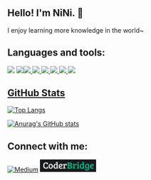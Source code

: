 ## Hello! I'm NiNi. :raising_hand:  
I enjoy learning more knowledge in the world~  
## Languages and tools:  
<img height=40 src="https://cdn.jsdelivr.net/gh/devicons/devicon/icons/cplusplus/cplusplus-original.svg" />    <a href="https://www.python.org/"><img height=40 src="https://cdn.jsdelivr.net/gh/devicons/devicon/icons/python/python-original.svg"/><a href="https://www.tensorflow.org/?hl=zh-tw"><img height=40 src="https://cdn.jsdelivr.net/gh/devicons/devicon/icons/tensorflow/tensorflow-original.svg" />
<a href="https://pytorch.org/"><img height=40 src="https://cdn.jsdelivr.net/gh/devicons/devicon/icons/pytorch/pytorch-original.svg" />
<a href="https://opencv.org/"><img height=40 src="https://cdn.jsdelivr.net/gh/devicons/devicon/icons/opencv/opencv-original-wordmark.svg" />
<img height=40 src="https://cdn.jsdelivr.net/gh/devicons/devicon/icons/linux/linux-original.svg" />
<a href="https://www.mysql.com/"><img height=40 src="https://cdn.jsdelivr.net/gh/devicons/devicon/icons/mysql/mysql-original.svg" />
<a href="https://flask.palletsprojects.com/en/2.2.x/"><img height=45 src="https://cdn.jsdelivr.net/gh/devicons/devicon/icons/flask/flask-original.svg" />
          
<a href="">

## GitHub Stats  
[![Top Langs](https://github-readme-stats.vercel.app/api/top-langs/?username=sleepingjun&count_private=True&layout=compact&theme=rose_pine)](https://github.com/anuraghazra/github-readme-stats)  

[![Anurag's GitHub stats](https://github-readme-stats.vercel.app/api?username=sleepingjun&count_private=True&show_icons=true&theme=rose_pine)](https://github.com/anuraghazra/github-readme-stats)

## Connect with me:  

[![Medium](https://img.shields.io/badge/Medium-12100E?style=for-the-badge&logo=medium&logoColor=white)](https://medium.com/@best19980102)
<a href="https://sleepingjun.coderbridge.io/"><img height=28 src="https://github.com/sleepingjun/sleepingjun/blob/main/CoderBridge%20icon.JPG" />


<!--
**yuchun-nii/yuchun-nii** is a ✨ _special_ ✨ repository because its `README.md` (this file) appears on your GitHub profile.

Here are some ideas to get you started:

- 🔭 I’m currently working on ...
- 🌱 I’m currently learning ...
- 👯 I’m looking to collaborate on ...
- 🤔 I’m looking for help with ...
- 💬 Ask me about ...
- 📫 How to reach me: ...
- 😄 Pronouns: ...
- ⚡ Fun fact: ...

[![LinkedIn](https://img.shields.io/badge/linkedin-%230077B5.svg?style=for-the-badge&logo=linkedin&logoColor=white)](https://www.linkedin.com/in/yu-chun-ni-40a128233/)
-->

